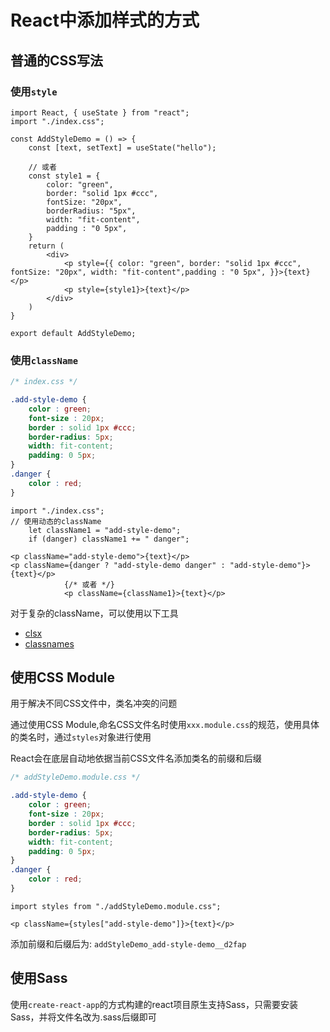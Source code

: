 # React中添加样式的方式

## 普通的CSS写法

### 使用`style`

```tsx
import React, { useState } from "react";
import "./index.css";

const AddStyleDemo = () => {
    const [text, setText] = useState("hello");

    // 或者
    const style1 = {
        color: "green",
        border: "solid 1px #ccc",
        fontSize: "20px",
        borderRadius: "5px",
        width: "fit-content",
        padding : "0 5px",
    }
    return (
        <div>
            <p style={{ color: "green", border: "solid 1px #ccc", fontSize: "20px", width: "fit-content",padding : "0 5px", }}>{text}</p>
            <p style={style1}>{text}</p>
        </div>
    )
}

export default AddStyleDemo;
```

### 使用`className`

```css
/* index.css */

.add-style-demo {
    color : green;
    font-size : 20px;
    border : solid 1px #ccc;
    border-radius: 5px;
    width: fit-content;
    padding: 0 5px;
}
.danger {
    color : red;
}
```

```tsx
import "./index.css";
// 使用动态的className
    let className1 = "add-style-demo";
    if (danger) className1 += " danger";

<p className="add-style-demo">{text}</p>
<p className={danger ? "add-style-demo danger" : "add-style-demo"}>{text}</p>
            {/* 或者 */}
            <p className={className1}>{text}</p>

```

对于复杂的className，可以使用以下工具

- [clsx](https://www.npmjs.com/package/clsx)
- [classnames](https://www.npmjs.com/package/classnames)

## 使用CSS Module

用于解决不同CSS文件中，类名冲突的问题

通过使用CSS Module,命名CSS文件名时使用`xxx.module.css`的规范，使用具体的类名时，通过`styles`对象进行使用

React会在底层自动地依据当前CSS文件名添加类名的前缀和后缀

```css
/* addStyleDemo.module.css */

.add-style-demo {
    color : green;
    font-size : 20px;
    border : solid 1px #ccc;
    border-radius: 5px;
    width: fit-content;
    padding: 0 5px;
}
.danger {
    color : red;
}
```

```tsx
import styles from "./addStyleDemo.module.css";

<p className={styles["add-style-demo"]}>{text}</p>
```

添加前缀和后缀后为:
`addStyleDemo_add-style-demo__d2fap`

## 使用Sass

使用`create-react-app`的方式构建的react项目原生支持Sass，只需要安装Sass，并将文件名改为.sass后缀即可
